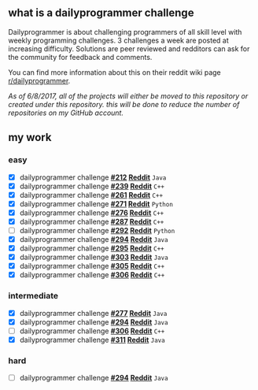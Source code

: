 ## what is a dailyprogrammer challenge

Dailyprogrammer is about challenging programmers of all skill level with weekly programming challenges. 3 challenges a week are posted at increasing difficulty. Solutions are peer reviewed and redditors can ask for the community for feedback and comments.

You can find more information about this on their reddit wiki page [r/dailyprogrammer](https://www.reddit.com/r/dailyprogrammer/wiki/index).

_As of 6/8/2017, all of the projects will either be moved to this repository or created under this repository. this will be done to reduce the number of repositories on my GitHub account._

## my work

### easy
- [x] dailyprogrammer challenge **[#212](https://github.com/ajchili/dailyprogrammer-challenges/tree/master/challenges/easy/212) [Reddit](https://www.reddit.com/r/dailyprogrammer/comments/341c03/20150427_challenge_212_easy_r%C3%B6varspr%C3%A5ket/)** `Java`
- [x] dailyprogrammer challenge **[#239](https://github.com/ajchili/dailyprogrammer-challenges/tree/master/challenges/easy/239) [Reddit](https://www.reddit.com/r/dailyprogrammer/comments/3r7wxz/20151102_challenge_239_easy_a_game_of_threes/)** `C++`
- [x] dailyprogrammer challenge **[#261](https://github.com/ajchili/dailyprogrammer-challenges/tree/master/challenges/easy/261) [Reddit](https://www.reddit.com/r/dailyprogrammer/comments/4dccix/20160404_challenge_261_easy_verifying_3x3_magic/)** `C++`
- [x] dailyprogrammer challenge **[#271](https://github.com/ajchili/dailyprogrammer-challenges/tree/master/challenges/easy/271.py) [Reddit](https://www.reddit.com/r/dailyprogrammer/comments/4nvrnx/20160613_challenge_271_easy_critical_hit/)** `Python`
- [x] dailyprogrammer challenge **[#276](https://github.com/ajchili/dailyprogrammer-challenges/tree/master/challenges/easy/276) [Reddit](https://www.reddit.com/r/dailyprogrammer/comments/4tetif/20160718_challenge_276_easy_recktangles/)** `C++`
- [x] dailyprogrammer challenge **[#287](https://github.com/ajchili/dailyprogrammer-challenges/tree/master/challenges/easy/287) [Reddit](https://www.reddit.com/r/dailyprogrammer/comments/56tbds/20161010_challenge_287_easy_kaprekars_routine/)** `C++`
- [ ] dailyprogrammer challenge **[#292](https://github.com/ajchili/dailyprogrammer-challenges/tree/master/challenges/easy/292.py) [Reddit](https://www.reddit.com/r/dailyprogrammer/comments/5d1l7v/20161115_challenge_292_easy_increasing_range/)** `Python`
- [x] dailyprogrammer challenge **[#294](https://github.com/ajchili/dailyprogrammer-challenges/tree/master/challenges/easy/294) [Reddit](https://www.reddit.com/r/dailyprogrammer/comments/5go843/20161205_challenge_294_easy_rack_management_1/)** `Java`
- [x] dailyprogrammer challenge **[#295](https://github.com/ajchili/dailyprogrammer-challenges/tree/master/challenges/easy/295) [Reddit](https://www.reddit.com/r/dailyprogrammer/comments/5hy8sm/20161212_challenge_295_easy_letter_by_letter/)** `C++`
- [x] dailyprogrammer challenge **[#303](https://github.com/ajchili/dailyprogrammer-challenges/tree/master/challenges/easy/303) [Reddit](https://www.reddit.com/r/dailyprogrammer/comments/5vb1wf/20170221_challenge_303_easy_ricochet/)** `Java`
- [x] dailyprogrammer challenge **[#305](https://github.com/ajchili/dailyprogrammer-challenges/tree/master/challenges/easy/305) [Reddit](https://www.reddit.com/r/dailyprogrammer/comments/5xu7sz/20170306_challenge_305_easy_permutation_base/)** `C++`
- [x] dailyprogrammer challenge **[#306](https://github.com/ajchili/dailyprogrammer-challenges/tree/master/challenges/easy/306) [Reddit](https://www.reddit.com/r/dailyprogrammer/comments/5z4f3z/20170313_challenge_306_easy_pandigital_roman/)** `C++`

### intermediate
- [x] dailyprogrammer challenge **[#277](https://github.com/ajchili/dailyprogrammer-challenges/tree/master/challenges/intermediate/277) [Reddit](https://github.com/ajchili/dailyprogrammer-challenges/tree/master/challenges/intermediate/277)** `Java`
- [x] dailyprogrammer challenge **[#294](https://github.com/ajchili/dailyprogrammer-challenges/tree/master/challenges/intermediate/294) [Reddit](https://www.reddit.com/r/dailyprogrammer/comments/5h40ml/20161207_challenge_294_intermediate_rack/)** `Java`
- [ ] dailyprogrammer challenge **[#306](https://github.com/ajchili/dailyprogrammer-challenges/tree/master/challenges/intermediate/306) [Reddit](https://www.reddit.com/r/dailyprogrammer/comments/5zj7e4/20170315_challenge_306_intermediate_gray_code/)** `C++`
- [x] dailyprogrammer challenge **[#311](https://github.com/ajchili/dailyprogrammer-challenges/tree/master/challenges/intermediate/311) [Reddit](https://www.reddit.com/r/dailyprogrammer/comments/669u44/20170419_challenge_311_intermediate_ipv4_subnet/)** `Java`

### hard
- [ ] dailyprogrammer challenge **[#294](https://github.com/ajchili/dailyprogrammer-challenges/tree/master/challenges/hard/294) [Reddit](https://www.reddit.com/r/dailyprogrammer/comments/5hcd0x/20161209_challenge_294_hard_rack_management_3/)** `Java`
